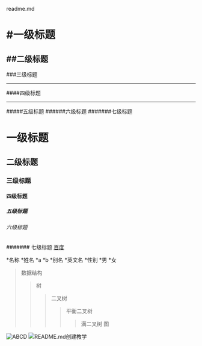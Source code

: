 readme.md

#一级标题
====
##二级标题
------
###三级标题
*******
####四级标题
_________
#####五级标题
######六级标题
#######七级标题


# 一级标题
## 二级标题
### 三级标题
#### 四级标题
##### 五级标题
###### 六级标题
####### 七级标题
[百度](https://www.baidu.com/ "悬停显示文本")

*名称
  *姓名
    *a
    *b
  *别名
  *英文名
*性别
  *男
  *女

>数据结构
>>树
>>>二叉树
>>>>平衡二叉树
>>>>>满二叉树
>>图

![](http://www.baidu.com/img/bdlogo.gif "ABCD")
![](https://blog.csdn.net/zhao_jing_bo/article/details/68063070 "README.md创建教学")


